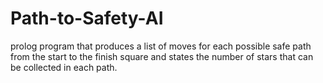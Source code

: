 # Path-to-Safety-AI
 prolog program that produces a list of moves for each possible safe path from the start to the finish square and states the number of stars that can be collected in each path.
